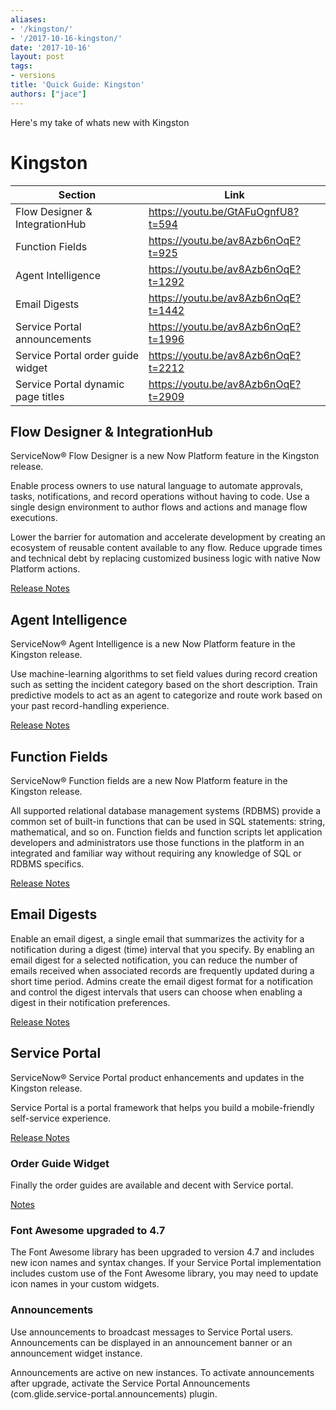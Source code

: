```yaml
---
aliases:
- '/kingston/'
- '/2017-10-16-kingston/'
date: '2017-10-16'
layout: post
tags:
- versions
title: 'Quick Guide: Kingston'
authors: ["jace"]
---
```


Here's my take of whats new with Kingston

# Kingston

| Section                            | Link                                |
|------------------------------------|-------------------------------------|
| Flow Designer & IntegrationHub     | https://youtu.be/GtAFuOgnfU8?t=594  |
| Function Fields                    | https://youtu.be/av8Azb6nOqE?t=925  |
| Agent Intelligence                 | https://youtu.be/av8Azb6nOqE?t=1292 |
| Email Digests                      | https://youtu.be/av8Azb6nOqE?t=1442 |
| Service Portal announcements       | https://youtu.be/av8Azb6nOqE?t=1996 |
| Service Portal order guide widget  | https://youtu.be/av8Azb6nOqE?t=2212 |
| Service Portal dynamic page titles | https://youtu.be/av8Azb6nOqE?t=2909 |

## Flow Designer & IntegrationHub

ServiceNow® Flow Designer is a new Now Platform feature in the Kingston
release.

Enable process owners to use natural language to automate approvals,
tasks, notifications, and record operations without having to code. Use
a single design environment to author flows and actions and manage flow
executions.

Lower the barrier for automation and accelerate development by creating
an ecosystem of reusable content available to any flow. Reduce upgrade
times and technical debt by replacing customized business logic with
native Now Platform actions.

[Release
Notes](https://docs.servicenow.com/bundle/kingston-release-notes/page/release-notes/servicenow-platform/flow-designer-rn.html)

## Agent Intelligence

ServiceNow® Agent Intelligence is a new Now Platform feature in the
Kingston release.

Use machine-learning algorithms to set field values during record
creation such as setting the incident category based on the short
description. Train predictive models to act as an agent to categorize
and route work based on your past record-handling experience.

[Release
Notes](https://docs.servicenow.com/bundle/kingston-release-notes/page/release-notes/servicenow-platform/agent-intelligence-rn.html)

## Function Fields

ServiceNow® Function fields are a new Now Platform feature in the
Kingston release.

All supported relational database management systems (RDBMS) provide a
common set of built-in functions that can be used in SQL statements:
string, mathematical, and so on. Function fields and function scripts
let application developers and administrators use those functions in the
platform in an integrated and familiar way without requiring any
knowledge of SQL or RDBMS specifics.

[Release
Notes](https://docs.servicenow.com/bundle/kingston-release-notes/page/release-notes/servicenow-platform/platform-support-functions-rn.html)

## Email Digests

Enable an email digest, a single email that summarizes the activity for
a notification during a digest (time) interval that you specify. By
enabling an email digest for a selected notification, you can reduce the
number of emails received when associated records are frequently updated
during a short time period. Admins create the email digest format for a
notification and control the digest intervals that users can choose when
enabling a digest in their notification preferences.

[Release
Notes](https://docs.servicenow.com/bundle/kingston-release-notes/page/release-notes/servicenow-platform/notifications-rn.html)

## Service Portal

ServiceNow® Service Portal product enhancements and updates in the
Kingston release.

Service Portal is a portal framework that helps you build a
mobile-friendly self-service experience.

[Release
Notes](https://docs.servicenow.com/bundle/kingston-release-notes/page/release-notes/servicenow-platform/service-portal-rn.html)

### Order Guide Widget

Finally the order guides are available and decent with Service portal.

[Notes](https://docs.servicenow.com/bundle/kingston-servicenow-platform/page/build/service-portal/concept/sc-order-guide-widget.html)

### Font Awesome upgraded to 4.7

The Font Awesome library has been upgraded to version 4.7 and includes
new icon names and syntax changes. If your Service Portal implementation
includes custom use of the Font Awesome library, you may need to update
icon names in your custom widgets.

### Announcements

Use announcements to broadcast messages to Service Portal users.
Announcements can be displayed in an announcement banner or an
announcement widget instance.

Announcements are active on new instances. To activate announcements
after upgrade, activate the Service Portal Announcements
(com.glide.service-portal.announcements) plugin.
